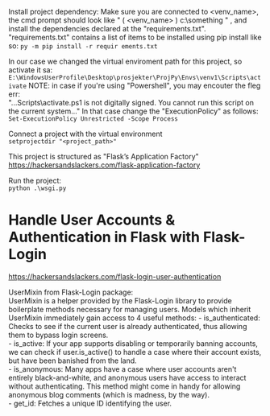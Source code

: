 
Install project dependency:
    Make sure you are connected to <venv_name>, the cmd prompt should look like " ( <venv_name> ) c:\something " , and install the dependencies declared at the "requirements.txt". 
    "requirements.txt" contains a list of items to be installed using pip install like so:
    `py -m pip install -r requir ements.txt`


In our case we changed the virtual enviroment path for this project, so activate it sa:
        `E:\WindowsUserProfile\Desktop\prosjekter\ProjPy\Envs\venv1\Scripts\activate`
        NOTE: in case if you're using "Powershell", you may encouter the fleg err:  
            "...Scripts\activate.ps1 is not digitally signed. You cannot run this script on the current system..."
            In that case change the "ExecutionPolicy" as follows:  
            `Set-ExecutionPolicy Unrestricted -Scope Process`  

Connect a project with the virtual environment  
    `setprojectdir "<project_path>" `

This project is structured as "Flask’s Application Factory"  
    https://hackersandslackers.com/flask-application-factory

Run the project:  
`python .\wsgi.py`  


# **Handle User Accounts & Authentication in Flask with Flask-Login**  
https://hackersandslackers.com/flask-login-user-authentication  


UserMixin from Flask-Login package:  
UserMixin is a helper provided by the Flask-Login library to provide boilerplate methods necessary for managing users. Models which inherit UserMixin immediately gain access to 4 useful methods: 
    - is_authenticated: Checks to see if the current user is already authenticated, thus allowing them to bypass login screens.  
    - is_active: If your app supports disabling or temporarily banning accounts, we can check if user.is_active() to handle a case where their account exists, but have been banished from the land.  
    - is_anonymous: Many apps have a case where user accounts aren't entirely black-and-white, and anonymous users have access to interact without authenticating. This method might come in handy for allowing anonymous blog comments (which is madness, by the way).  
    - get_id: Fetches a unique ID identifying the user.  